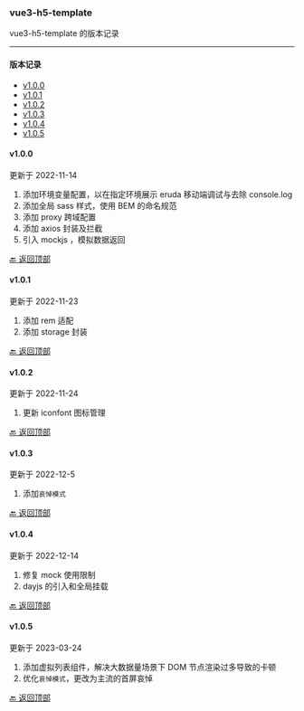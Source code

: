 ### vue3-h5-template

vue3-h5-template 的版本记录

---

#### <span id="topic">版本记录</span>

- [v1.0.0](#v_100)
- [v1.0.1](#v_101)
- [v1.0.2](#v_102)
- [v1.0.3](#v_103)
- [v1.0.4](#v_104)
- [v1.0.5](#v_105)

#### <span id="v_100">v1.0.0</span>

更新于 2022-11-14

1. 添加环境变量配置，以在指定环境展示 eruda 移动端调试与去除 console.log
2. 添加全局 sass 样式，使用 BEM 的命名规范
3. 添加 proxy 跨域配置
4. 添加 axios 封装及拦截
5. 引入 mockjs ，模拟数据返回

[🔙 返回顶部](#topic)

#### <span id="v_101">v1.0.1</span>

更新于 2022-11-23

1. 添加 rem 适配
2. 添加 storage 封装

[🔙 返回顶部](#topic)

#### <span id="v_102">v1.0.2</span>

更新于 2022-11-24

1. 更新 iconfont 图标管理

[🔙 返回顶部](#topic)

#### <span id="v_103">v1.0.3</span>

更新于 2022-12-5

1. 添加`哀悼模式`

[🔙 返回顶部](#topic)

#### <span id="v_104">v1.0.4</span>

更新于 2022-12-14

1. 修复 mock 使用限制
2. dayjs 的引入和全局挂载

[🔙 返回顶部](#topic)

#### <span id="v_105">v1.0.5</span>

更新于 2023-03-24

1. 添加虚拟列表组件，解决大数据量场景下 DOM 节点渲染过多导致的卡顿
2. 优化`哀悼模式`，更改为主流的首屏哀悼

[🔙 返回顶部](#topic)
